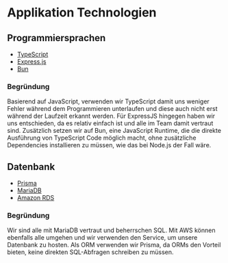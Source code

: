 # Applikation Technologien

## Programmiersprachen

- [TypeScript](https://www.typescriptlang.org/)
- [Express.js](https://expressjs.com/)
- [Bun](https://bun.sh/)

### Begründung

Basierend auf JavaScript, verwenden wir TypeScript damit uns weniger Fehler während dem Programmieren unterlaufen und diese auch nicht erst während der Laufzeit erkannt werden. Für ExpressJS hingegen haben wir uns entschieden, da es relativ einfach ist und alle im Team damit vertraut sind. Zusätzlich setzen wir auf Bun, eine JavaScript Runtime, die die direkte Ausführung von TypeScript Code möglich macht, ohne zusätzliche Dependencies installieren zu müssen, wie das bei Node.js der Fall wäre.

## Datenbank

- [Prisma](https://www.prisma.io/)
- [MariaDB](https://mariadb.org/)
- [Amazon RDS](https://aws.amazon.com/de/rds/)

### Begründung

Wir sind alle mit MariaDB vertraut und beherrschen SQL. Mit AWS können ebenfalls alle umgehen und wir verwenden den Service, um unsere Datenbank zu hosten. Als ORM verwenden wir Prisma, da ORMs den Vorteil bieten, keine direkten SQL-Abfragen schreiben zu müssen. 
